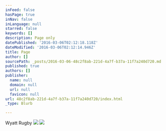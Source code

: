 ```yaml
---
inFeed: false
hasPage: true
inNav: false
inLanguage: null
starred: false
keywords: []
description: Page only
datePublished: '2016-03-06T02:12:18.118Z'
dateModified: '2016-03-06T02:12:14.946Z'
title: Page
author: []
sourcePath: _posts/2016-03-06-48c2f8ab-221d-4a7f-b37a-11f7a240d720.md
published: true
authors: []
publisher:
  name: null
  domain: null
  url: null
  favicon: null
url: 48c2f8ab-221d-4a7f-b37a-11f7a240d720/index.html
_type: Blurb

---
```

Wyatt Rugby
![](https://the-grid-user-content.s3-us-west-2.amazonaws.com/bb31def9-b51e-44cb-880a-808fd8022a22.jpg)
![](https://the-grid-user-content.s3-us-west-2.amazonaws.com/ffefa842-250e-408b-9786-33da7e003279.jpg)